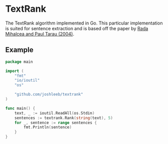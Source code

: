 # TextRank

The TextRank algorithm implemented in Go. This particular implementation is suited for sentence extraction and is based off the paper by [Rada Mihalcea and Paul Tarau (2004)](https://web.eecs.umich.edu/~mihalcea/papers/mihalcea.emnlp04.pdf).

## Example

```go
package main

import (
	"fmt"
	"io/ioutil"
	"os"

	"github.com/joshleeb/textrank"
)

func main() {
	text, _ := ioutil.ReadAll(os.Stdin)
	sentences := textrank.Rank(string(text), 5)
	for _, sentence := range sentences {
		fmt.Println(sentence)
	}
}
```
